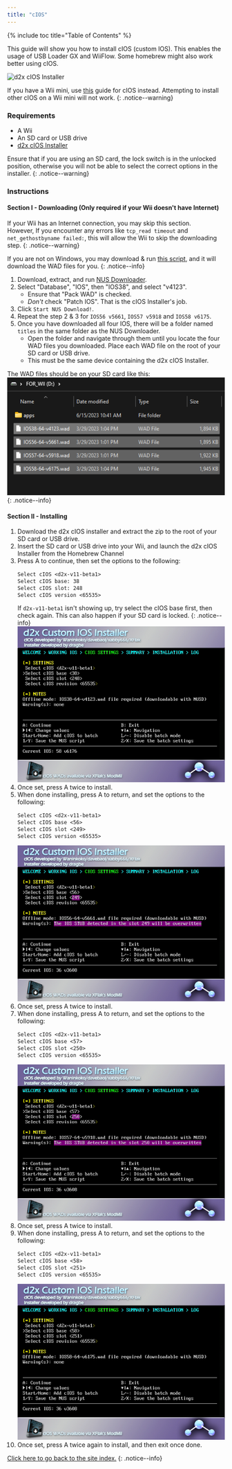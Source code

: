 ```yaml
---
title: "cIOS"
---
```


{% include toc title="Table of Contents" %}

This guide will show you how to install cIOS (custom IOS). This enables the usage of USB Loader GX and WiiFlow. Some homebrew might also work better using cIOS.

![d2x cIOS Installer](/images/cios/cIOS.png)

If you have a Wii mini, use [this](cios-mini) guide for cIOS instead. Attempting to install other cIOS on a Wii mini will not work.
{: .notice--warning}

### Requirements

* A Wii
* An SD card or USB drive
* [d2x cIOS Installer](/assets/files/d2x-cios-installer.zip)

Ensure that if you are using an SD card, the lock switch is in the unlocked position, otherwise you will not be able to select the correct options in the installer.
{: .notice--warning}

### Instructions

#### Section I - Downloading (Only required if your Wii doesn't have Internet)

If your Wii has an Internet connection, you may skip this section.<br/>
However, If you encounter any errors like `tcp_read timeout` and `net_gethostbyname failed:`, this will allow the Wii to skip the downloading step.
{: .notice--warning}

If you are not on Windows, you may download & run [this script](/assets/files/d2x_offline_ios.sh), and it will download the WAD files for you.
{: .notice--info}

1. Download, extract, and run [NUS Downloader](https://github.com/WiiDatabase/nusdownloader/releases/latest/download/NUSD-Mod-NUS-Fix.zip).
1. Select "Database", "IOS", then "IOS38", and select "v4123".
    + Ensure that "Pack WAD" is checked.
    + *Don't* check "Patch IOS". That is the cIOS Installer's job.
1. Click `Start NUS Download!`.
1. Repeat the step 2 & 3 for `IOS56 v5661`, `IOS57 v5918` and `IOS58 v6175`.
1. Once you have downloaded all four IOS, there will be a folder named `titles` in the same folder as the NUS Downloader.
    + Open the folder and navigate through them until you locate the four WAD files you downloaded. Place each WAD file on the root of your SD card or USB drive.
    + This must be the same device containing the d2x cIOS Installer.

The WAD files should be on your SD card like this:
![offline IOS files](/images/cios/d2x_offline_ios.png)
{: .notice--info}

#### Section II - Installing

1. Download the d2x cIOS installer and extract the zip to the root of your SD card or USB drive.
1. Insert the SD card or USB drive into your Wii, and launch the d2x cIOS Installer from the Homebrew Channel
1. Press A to continue, then set the options to the following:
    ```
    Select cIOS <d2x-v11-beta1>
    Select cIOS base: 38
    Select cIOS slot: 248
    Select cIOS version <65535>
    ```
    If `d2x-v11-beta1` isn't showing up, try select the cIOS base first, then check again. This can also happen if your SD card is locked.
    {: .notice--info}
    ![Install cIOS 248](/images/cios/d2x_v11_248.png)
1. Once set, press A twice to install.
1. When done installing, press A to return, and set the options to the following:
    ```
    Select cIOS <d2x-v11-beta1>
    Select cIOS base <56>
    Select cIOS slot <249>
    Select cIOS version <65535>
    ```
    ![Install cIOS 249](/images/cios/d2x_v11_249.png)
1. Once set, press A twice to install.
1. When done installing, press A to return, and set the options to the following:
    ```
    Select cIOS <d2x-v11-beta1>
    Select cIOS base <57>
    Select cIOS slot <250>
    Select cIOS version <65535>
    ```
    ![Install cIOS 250](/images/cios/d2x_v11_250.png)
1. Once set, press A twice to install.
1. When done installing, press A to return, and set the options to the following:
    ```
    Select cIOS <d2x-v11-beta1>
    Select cIOS base <58>
    Select cIOS slot <251>
    Select cIOS version <65535>
    ```
    ![Install cIOS 251](/images/cios/d2x_v11_251.png)
1. Once set, press A twice again to install, and then exit once done.

[Click here to go back to the site index.](site-navigation)
{: .notice--info}